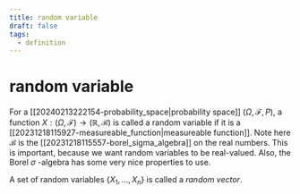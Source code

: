 ```yaml
---
title: random variable
draft: false
tags:
  - definition
---
```


# random variable

For a [[20240213222154-probability_space|probability space]] $(\Omega, \mathcal{F}, P)$, a function $X: (\Omega, \mathcal{F}) \to (\mathbb{R}, \mathcal{B})$ is called a random variable if it is a [[20231218115927-measureable_function|measureable function]].
Note here $\mathcal{B}$ is the [[20231218115557-borel_sigma_algebra]]  on the real numbers.
This is important, because we want random variables to be real-valued. Also, the Borel $\sigma$ -algebra has some very nice properties to use.

A set of random variables $\{X_1, \dots, X_n \}$ is called a *random vector*.
